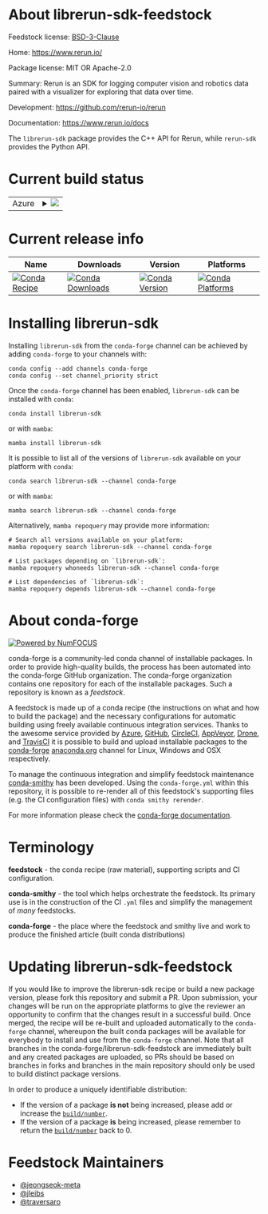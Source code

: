 About librerun-sdk-feedstock
============================

Feedstock license: [BSD-3-Clause](https://github.com/conda-forge/librerun-sdk-feedstock/blob/main/LICENSE.txt)

Home: https://www.rerun.io/

Package license: MIT OR Apache-2.0

Summary: Rerun is an SDK for logging computer vision and robotics data paired with a visualizer for exploring that data over time.

Development: https://github.com/rerun-io/rerun

Documentation: https://www.rerun.io/docs

The `librerun-sdk` package provides the C++ API for Rerun, while `rerun-sdk` provides the Python API.


Current build status
====================


<table>
    
  <tr>
    <td>Azure</td>
    <td>
      <details>
        <summary>
          <a href="https://dev.azure.com/conda-forge/feedstock-builds/_build/latest?definitionId=21888&branchName=main">
            <img src="https://dev.azure.com/conda-forge/feedstock-builds/_apis/build/status/librerun-sdk-feedstock?branchName=main">
          </a>
        </summary>
        <table>
          <thead><tr><th>Variant</th><th>Status</th></tr></thead>
          <tbody><tr>
              <td>linux_64_libarrow16.1</td>
              <td>
                <a href="https://dev.azure.com/conda-forge/feedstock-builds/_build/latest?definitionId=21888&branchName=main">
                  <img src="https://dev.azure.com/conda-forge/feedstock-builds/_apis/build/status/librerun-sdk-feedstock?branchName=main&jobName=linux&configuration=linux%20linux_64_libarrow16.1" alt="variant">
                </a>
              </td>
            </tr><tr>
              <td>linux_64_libarrow17.0</td>
              <td>
                <a href="https://dev.azure.com/conda-forge/feedstock-builds/_build/latest?definitionId=21888&branchName=main">
                  <img src="https://dev.azure.com/conda-forge/feedstock-builds/_apis/build/status/librerun-sdk-feedstock?branchName=main&jobName=linux&configuration=linux%20linux_64_libarrow17.0" alt="variant">
                </a>
              </td>
            </tr><tr>
              <td>linux_64_libarrow18.1</td>
              <td>
                <a href="https://dev.azure.com/conda-forge/feedstock-builds/_build/latest?definitionId=21888&branchName=main">
                  <img src="https://dev.azure.com/conda-forge/feedstock-builds/_apis/build/status/librerun-sdk-feedstock?branchName=main&jobName=linux&configuration=linux%20linux_64_libarrow18.1" alt="variant">
                </a>
              </td>
            </tr><tr>
              <td>linux_64_libarrow19.0</td>
              <td>
                <a href="https://dev.azure.com/conda-forge/feedstock-builds/_build/latest?definitionId=21888&branchName=main">
                  <img src="https://dev.azure.com/conda-forge/feedstock-builds/_apis/build/status/librerun-sdk-feedstock?branchName=main&jobName=linux&configuration=linux%20linux_64_libarrow19.0" alt="variant">
                </a>
              </td>
            </tr><tr>
              <td>linux_aarch64_libarrow16.1</td>
              <td>
                <a href="https://dev.azure.com/conda-forge/feedstock-builds/_build/latest?definitionId=21888&branchName=main">
                  <img src="https://dev.azure.com/conda-forge/feedstock-builds/_apis/build/status/librerun-sdk-feedstock?branchName=main&jobName=linux&configuration=linux%20linux_aarch64_libarrow16.1" alt="variant">
                </a>
              </td>
            </tr><tr>
              <td>linux_aarch64_libarrow17.0</td>
              <td>
                <a href="https://dev.azure.com/conda-forge/feedstock-builds/_build/latest?definitionId=21888&branchName=main">
                  <img src="https://dev.azure.com/conda-forge/feedstock-builds/_apis/build/status/librerun-sdk-feedstock?branchName=main&jobName=linux&configuration=linux%20linux_aarch64_libarrow17.0" alt="variant">
                </a>
              </td>
            </tr><tr>
              <td>linux_aarch64_libarrow18.1</td>
              <td>
                <a href="https://dev.azure.com/conda-forge/feedstock-builds/_build/latest?definitionId=21888&branchName=main">
                  <img src="https://dev.azure.com/conda-forge/feedstock-builds/_apis/build/status/librerun-sdk-feedstock?branchName=main&jobName=linux&configuration=linux%20linux_aarch64_libarrow18.1" alt="variant">
                </a>
              </td>
            </tr><tr>
              <td>linux_aarch64_libarrow19.0</td>
              <td>
                <a href="https://dev.azure.com/conda-forge/feedstock-builds/_build/latest?definitionId=21888&branchName=main">
                  <img src="https://dev.azure.com/conda-forge/feedstock-builds/_apis/build/status/librerun-sdk-feedstock?branchName=main&jobName=linux&configuration=linux%20linux_aarch64_libarrow19.0" alt="variant">
                </a>
              </td>
            </tr><tr>
              <td>linux_ppc64le_libarrow16.1</td>
              <td>
                <a href="https://dev.azure.com/conda-forge/feedstock-builds/_build/latest?definitionId=21888&branchName=main">
                  <img src="https://dev.azure.com/conda-forge/feedstock-builds/_apis/build/status/librerun-sdk-feedstock?branchName=main&jobName=linux&configuration=linux%20linux_ppc64le_libarrow16.1" alt="variant">
                </a>
              </td>
            </tr><tr>
              <td>linux_ppc64le_libarrow17.0</td>
              <td>
                <a href="https://dev.azure.com/conda-forge/feedstock-builds/_build/latest?definitionId=21888&branchName=main">
                  <img src="https://dev.azure.com/conda-forge/feedstock-builds/_apis/build/status/librerun-sdk-feedstock?branchName=main&jobName=linux&configuration=linux%20linux_ppc64le_libarrow17.0" alt="variant">
                </a>
              </td>
            </tr><tr>
              <td>linux_ppc64le_libarrow18.1</td>
              <td>
                <a href="https://dev.azure.com/conda-forge/feedstock-builds/_build/latest?definitionId=21888&branchName=main">
                  <img src="https://dev.azure.com/conda-forge/feedstock-builds/_apis/build/status/librerun-sdk-feedstock?branchName=main&jobName=linux&configuration=linux%20linux_ppc64le_libarrow18.1" alt="variant">
                </a>
              </td>
            </tr><tr>
              <td>linux_ppc64le_libarrow19.0</td>
              <td>
                <a href="https://dev.azure.com/conda-forge/feedstock-builds/_build/latest?definitionId=21888&branchName=main">
                  <img src="https://dev.azure.com/conda-forge/feedstock-builds/_apis/build/status/librerun-sdk-feedstock?branchName=main&jobName=linux&configuration=linux%20linux_ppc64le_libarrow19.0" alt="variant">
                </a>
              </td>
            </tr><tr>
              <td>osx_64_libarrow16.1</td>
              <td>
                <a href="https://dev.azure.com/conda-forge/feedstock-builds/_build/latest?definitionId=21888&branchName=main">
                  <img src="https://dev.azure.com/conda-forge/feedstock-builds/_apis/build/status/librerun-sdk-feedstock?branchName=main&jobName=osx&configuration=osx%20osx_64_libarrow16.1" alt="variant">
                </a>
              </td>
            </tr><tr>
              <td>osx_64_libarrow17.0</td>
              <td>
                <a href="https://dev.azure.com/conda-forge/feedstock-builds/_build/latest?definitionId=21888&branchName=main">
                  <img src="https://dev.azure.com/conda-forge/feedstock-builds/_apis/build/status/librerun-sdk-feedstock?branchName=main&jobName=osx&configuration=osx%20osx_64_libarrow17.0" alt="variant">
                </a>
              </td>
            </tr><tr>
              <td>osx_64_libarrow18.1</td>
              <td>
                <a href="https://dev.azure.com/conda-forge/feedstock-builds/_build/latest?definitionId=21888&branchName=main">
                  <img src="https://dev.azure.com/conda-forge/feedstock-builds/_apis/build/status/librerun-sdk-feedstock?branchName=main&jobName=osx&configuration=osx%20osx_64_libarrow18.1" alt="variant">
                </a>
              </td>
            </tr><tr>
              <td>osx_64_libarrow19.0</td>
              <td>
                <a href="https://dev.azure.com/conda-forge/feedstock-builds/_build/latest?definitionId=21888&branchName=main">
                  <img src="https://dev.azure.com/conda-forge/feedstock-builds/_apis/build/status/librerun-sdk-feedstock?branchName=main&jobName=osx&configuration=osx%20osx_64_libarrow19.0" alt="variant">
                </a>
              </td>
            </tr><tr>
              <td>osx_arm64_libarrow16.1</td>
              <td>
                <a href="https://dev.azure.com/conda-forge/feedstock-builds/_build/latest?definitionId=21888&branchName=main">
                  <img src="https://dev.azure.com/conda-forge/feedstock-builds/_apis/build/status/librerun-sdk-feedstock?branchName=main&jobName=osx&configuration=osx%20osx_arm64_libarrow16.1" alt="variant">
                </a>
              </td>
            </tr><tr>
              <td>osx_arm64_libarrow17.0</td>
              <td>
                <a href="https://dev.azure.com/conda-forge/feedstock-builds/_build/latest?definitionId=21888&branchName=main">
                  <img src="https://dev.azure.com/conda-forge/feedstock-builds/_apis/build/status/librerun-sdk-feedstock?branchName=main&jobName=osx&configuration=osx%20osx_arm64_libarrow17.0" alt="variant">
                </a>
              </td>
            </tr><tr>
              <td>osx_arm64_libarrow18.1</td>
              <td>
                <a href="https://dev.azure.com/conda-forge/feedstock-builds/_build/latest?definitionId=21888&branchName=main">
                  <img src="https://dev.azure.com/conda-forge/feedstock-builds/_apis/build/status/librerun-sdk-feedstock?branchName=main&jobName=osx&configuration=osx%20osx_arm64_libarrow18.1" alt="variant">
                </a>
              </td>
            </tr><tr>
              <td>osx_arm64_libarrow19.0</td>
              <td>
                <a href="https://dev.azure.com/conda-forge/feedstock-builds/_build/latest?definitionId=21888&branchName=main">
                  <img src="https://dev.azure.com/conda-forge/feedstock-builds/_apis/build/status/librerun-sdk-feedstock?branchName=main&jobName=osx&configuration=osx%20osx_arm64_libarrow19.0" alt="variant">
                </a>
              </td>
            </tr><tr>
              <td>win_64_libarrow16.1</td>
              <td>
                <a href="https://dev.azure.com/conda-forge/feedstock-builds/_build/latest?definitionId=21888&branchName=main">
                  <img src="https://dev.azure.com/conda-forge/feedstock-builds/_apis/build/status/librerun-sdk-feedstock?branchName=main&jobName=win&configuration=win%20win_64_libarrow16.1" alt="variant">
                </a>
              </td>
            </tr><tr>
              <td>win_64_libarrow17.0</td>
              <td>
                <a href="https://dev.azure.com/conda-forge/feedstock-builds/_build/latest?definitionId=21888&branchName=main">
                  <img src="https://dev.azure.com/conda-forge/feedstock-builds/_apis/build/status/librerun-sdk-feedstock?branchName=main&jobName=win&configuration=win%20win_64_libarrow17.0" alt="variant">
                </a>
              </td>
            </tr><tr>
              <td>win_64_libarrow18.1</td>
              <td>
                <a href="https://dev.azure.com/conda-forge/feedstock-builds/_build/latest?definitionId=21888&branchName=main">
                  <img src="https://dev.azure.com/conda-forge/feedstock-builds/_apis/build/status/librerun-sdk-feedstock?branchName=main&jobName=win&configuration=win%20win_64_libarrow18.1" alt="variant">
                </a>
              </td>
            </tr><tr>
              <td>win_64_libarrow19.0</td>
              <td>
                <a href="https://dev.azure.com/conda-forge/feedstock-builds/_build/latest?definitionId=21888&branchName=main">
                  <img src="https://dev.azure.com/conda-forge/feedstock-builds/_apis/build/status/librerun-sdk-feedstock?branchName=main&jobName=win&configuration=win%20win_64_libarrow19.0" alt="variant">
                </a>
              </td>
            </tr>
          </tbody>
        </table>
      </details>
    </td>
  </tr>
</table>

Current release info
====================

| Name | Downloads | Version | Platforms |
| --- | --- | --- | --- |
| [![Conda Recipe](https://img.shields.io/badge/recipe-librerun--sdk-green.svg)](https://anaconda.org/conda-forge/librerun-sdk) | [![Conda Downloads](https://img.shields.io/conda/dn/conda-forge/librerun-sdk.svg)](https://anaconda.org/conda-forge/librerun-sdk) | [![Conda Version](https://img.shields.io/conda/vn/conda-forge/librerun-sdk.svg)](https://anaconda.org/conda-forge/librerun-sdk) | [![Conda Platforms](https://img.shields.io/conda/pn/conda-forge/librerun-sdk.svg)](https://anaconda.org/conda-forge/librerun-sdk) |

Installing librerun-sdk
=======================

Installing `librerun-sdk` from the `conda-forge` channel can be achieved by adding `conda-forge` to your channels with:

```
conda config --add channels conda-forge
conda config --set channel_priority strict
```

Once the `conda-forge` channel has been enabled, `librerun-sdk` can be installed with `conda`:

```
conda install librerun-sdk
```

or with `mamba`:

```
mamba install librerun-sdk
```

It is possible to list all of the versions of `librerun-sdk` available on your platform with `conda`:

```
conda search librerun-sdk --channel conda-forge
```

or with `mamba`:

```
mamba search librerun-sdk --channel conda-forge
```

Alternatively, `mamba repoquery` may provide more information:

```
# Search all versions available on your platform:
mamba repoquery search librerun-sdk --channel conda-forge

# List packages depending on `librerun-sdk`:
mamba repoquery whoneeds librerun-sdk --channel conda-forge

# List dependencies of `librerun-sdk`:
mamba repoquery depends librerun-sdk --channel conda-forge
```


About conda-forge
=================

[![Powered by
NumFOCUS](https://img.shields.io/badge/powered%20by-NumFOCUS-orange.svg?style=flat&colorA=E1523D&colorB=007D8A)](https://numfocus.org)

conda-forge is a community-led conda channel of installable packages.
In order to provide high-quality builds, the process has been automated into the
conda-forge GitHub organization. The conda-forge organization contains one repository
for each of the installable packages. Such a repository is known as a *feedstock*.

A feedstock is made up of a conda recipe (the instructions on what and how to build
the package) and the necessary configurations for automatic building using freely
available continuous integration services. Thanks to the awesome service provided by
[Azure](https://azure.microsoft.com/en-us/services/devops/), [GitHub](https://github.com/),
[CircleCI](https://circleci.com/), [AppVeyor](https://www.appveyor.com/),
[Drone](https://cloud.drone.io/welcome), and [TravisCI](https://travis-ci.com/)
it is possible to build and upload installable packages to the
[conda-forge](https://anaconda.org/conda-forge) [anaconda.org](https://anaconda.org/)
channel for Linux, Windows and OSX respectively.

To manage the continuous integration and simplify feedstock maintenance
[conda-smithy](https://github.com/conda-forge/conda-smithy) has been developed.
Using the ``conda-forge.yml`` within this repository, it is possible to re-render all of
this feedstock's supporting files (e.g. the CI configuration files) with ``conda smithy rerender``.

For more information please check the [conda-forge documentation](https://conda-forge.org/docs/).

Terminology
===========

**feedstock** - the conda recipe (raw material), supporting scripts and CI configuration.

**conda-smithy** - the tool which helps orchestrate the feedstock.
                   Its primary use is in the construction of the CI ``.yml`` files
                   and simplify the management of *many* feedstocks.

**conda-forge** - the place where the feedstock and smithy live and work to
                  produce the finished article (built conda distributions)


Updating librerun-sdk-feedstock
===============================

If you would like to improve the librerun-sdk recipe or build a new
package version, please fork this repository and submit a PR. Upon submission,
your changes will be run on the appropriate platforms to give the reviewer an
opportunity to confirm that the changes result in a successful build. Once
merged, the recipe will be re-built and uploaded automatically to the
`conda-forge` channel, whereupon the built conda packages will be available for
everybody to install and use from the `conda-forge` channel.
Note that all branches in the conda-forge/librerun-sdk-feedstock are
immediately built and any created packages are uploaded, so PRs should be based
on branches in forks and branches in the main repository should only be used to
build distinct package versions.

In order to produce a uniquely identifiable distribution:
 * If the version of a package **is not** being increased, please add or increase
   the [``build/number``](https://docs.conda.io/projects/conda-build/en/latest/resources/define-metadata.html#build-number-and-string).
 * If the version of a package **is** being increased, please remember to return
   the [``build/number``](https://docs.conda.io/projects/conda-build/en/latest/resources/define-metadata.html#build-number-and-string)
   back to 0.

Feedstock Maintainers
=====================

* [@jeongseok-meta](https://github.com/jeongseok-meta/)
* [@jleibs](https://github.com/jleibs/)
* [@traversaro](https://github.com/traversaro/)

